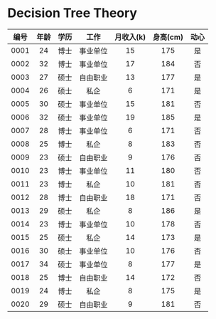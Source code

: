 # Decision Tree Theory

|编号|年龄|学历|工作|月收入(k)|身高(cm)|动心|
|:---:|:---:|:---:|:---:|:---:|:---:|:---:|
|0001|24|博士|事业单位|15|175|是|
|0002|32|博士|事业单位|17|184|否|
|0003|27|硕士|自由职业|13|177|是|
|0004|26|硕士|私企|6|171|是|
|0005|30|硕士|事业单位|15|181|否|
|0006|32|硕士|事业单位|19|185|是|
|0007|28|博士|事业单位|6|171|否|
|0008|25|博士|私企|8|183|否|
|0009|23|硕士|自由职业|9|176|否|
|0010|23|博士|事业单位|11|180|否|
|0011|23|博士|私企|10|181|否|
|0012|28|博士|自由职业|18|171|否|
|0013|29|硕士|私企|8|186|是|
|0014|23|博士|事业单位|10|178|否|
|0015|25|硕士|私企|14|173|是|
|0016|30|硕士|事业单位|10|176|否|
|0017|34|硕士|事业单位|8|177|是|
|0018|25|博士|自由职业|14|172|否|
|0019|24|博士|私企|8|175|是|
|0020|29|硕士|自由职业|9|181|否|

